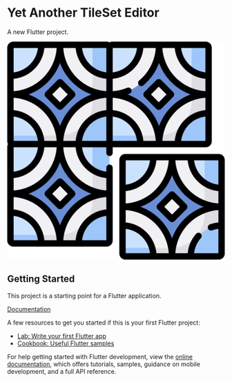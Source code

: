 # Yet Another TileSet Editor

A new Flutter project.

![yate](./assets/yate-512.png)

## Getting Started

This project is a starting point for a Flutter application.

[Documentation](documentation.md)

A few resources to get you started if this is your first Flutter project:

- [Lab: Write your first Flutter app](https://docs.flutter.dev/get-started/codelab)
- [Cookbook: Useful Flutter samples](https://docs.flutter.dev/cookbook)

For help getting started with Flutter development, view the
[online documentation](https://docs.flutter.dev/), which offers tutorials,
samples, guidance on mobile development, and a full API reference.
